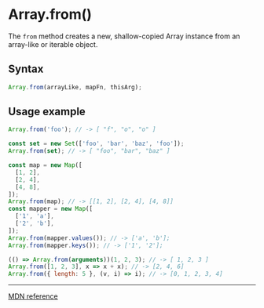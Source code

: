 # Array.from()

The `from` method creates a new, shallow-copied Array instance from an array-like or iterable object.

## Syntax

```js
Array.from(arrayLike, mapFn, thisArg);
```

## Usage example

```js
Array.from('foo'); // -> [ "f", "o", "o" ]

const set = new Set(['foo', 'bar', 'baz', 'foo']);
Array.from(set); // -> [ "foo", "bar", "baz" ]

const map = new Map([
  [1, 2],
  [2, 4],
  [4, 8],
]);
Array.from(map); // -> [[1, 2], [2, 4], [4, 8]]
const mapper = new Map([
  ['1', 'a'],
  ['2', 'b'],
]);
Array.from(mapper.values()); // -> ['a', 'b'];
Array.from(mapper.keys()); // -> ['1', '2'];

(() => Array.from(arguments))(1, 2, 3); // -> [ 1, 2, 3 ]
Array.from([1, 2, 3], x => x + x); // -> [2, 4, 6]
Array.from({ length: 5 }, (v, i) => i); // -> [0, 1, 2, 3, 4]
```

---

[MDN reference](https://developer.mozilla.org/en-US/docs/Web/JavaScript/Reference/Global_Objects/Array/from)
